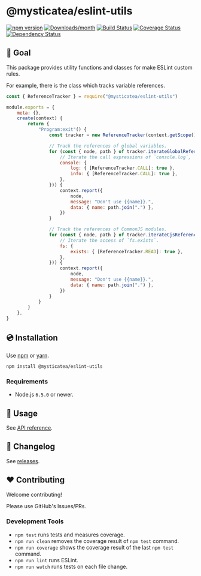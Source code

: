 # @mysticatea/eslint-utils

[![npm version](https://img.shields.io/npm/v/eslint-utils.svg)](https://www.npmjs.com/package/@mysticatea/eslint-utils)
[![Downloads/month](https://img.shields.io/npm/dm/@mysticatea/eslint-utils.svg)](http://www.npmtrends.com/@mysticatea/eslint-utils)
[![Build Status](https://travis-ci.org/mysticatea/eslint-utils.svg?branch=master)](https://travis-ci.org/mysticatea/eslint-utils)
[![Coverage Status](https://codecov.io/gh/mysticatea/eslint-utils/branch/master/graph/badge.svg)](https://codecov.io/gh/mysticatea/eslint-utils)
[![Dependency Status](https://david-dm.org/mysticatea/eslint-utils.svg)](https://david-dm.org/mysticatea/eslint-utils)

## 🏁 Goal

This package provides utility functions and classes for make ESLint custom rules.

For example, there is the class which tracks variable references.

```js
const { ReferenceTracker } = require("@mysticatea/eslint-utils")

module.exports = {
    meta: {},
    create(context) {
        return {
            "Program:exit"() {
                const tracker = new ReferenceTracker(context.getScope())

                // Track the references of global variables.
                for (const { node, path } of tracker.iterateGlobalReferences({
                    // Iterate the call expressions of `console.log`, `console.info`
                    console: {
                        log: { [ReferenceTracker.CALL]: true },
                        info: { [ReferenceTracker.CALL]: true },
                    },
                })) {
                    context.report({
                        node,
                        message: "Don't use {{name}}.",
                        data: { name: path.join(".") },
                    })
                }

                // Track the references of CommonJS modules.
                for (const { node, path } of tracker.iterateCjsReferences({
                    // Iterate the access of `fs.exists`.
                    fs: {
                        exists: { [ReferenceTracker.READ]: true },
                    },
                })) {
                    context.report({
                        node,
                        message: "Don't use {{name}}.",
                        data: { name: path.join(".") },
                    })
                }
            }
        }
    },
}
```

## 💿 Installation

Use [npm](https://www.npmjs.com/) or [yarn](https://yarnpkg.com/).

```
npm install @mysticatea/eslint-utils
```

### Requirements

- Node.js `6.5.0` or newer.

## 📖 Usage

See [API reference](https://mysticatea.github.io/eslint-utils/).

## 📰 Changelog

See [releases](https://github.com/mysticatea/eslint-utils/releases).

## ❤️ Contributing

Welcome contributing!

Please use GitHub's Issues/PRs.

### Development Tools

- `npm test` runs tests and measures coverage.
- `npm run clean` removes the coverage result of `npm test` command.
- `npm run coverage` shows the coverage result of the last `npm test` command.
- `npm run lint` runs ESLint.
- `npm run watch` runs tests on each file change.

